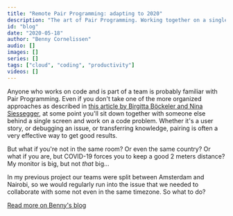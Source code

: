 ```yaml
---
title: "Remote Pair Programming: adapting to 2020"
description: "The art of Pair Programming. Working together on a single piece of code, in the same editor, on the same screen. But not in the same room. In this blog post I’ll show you how you can do it too, and what to look out for."
id: "blog"
date: "2020-05-18"
author: "Benny Cornelissen"
audio: []
images: []
series: []
tags: ["cloud", "coding", "productivity"]
videos: []
---
```

Anyone who works on code and is part of a team is probably familiar with Pair Programming. Even if you don't take one of the more organized approaches as described in [this article by Birgitta Böckeler and Nina Siessegger](https://martinfowler.com/articles/on-pair-programming.html), at some point you'll sit down together with someone else behind a single screen and work on a code problem. Whether it's a user story, or debugging an issue, or transferring knowledge, pairing is often a very effective way to get good results.

But what if you're not in the same room? Or even the same country? Or what if you are, but COVID-19 forces you to keep a good 2 meters distance? My monitor is big, but not _that_ big...

In my previous project our teams were split between Amsterdam and Nairobi, so we would regularly run into the issue that we needed to collaborate with some not even in the same timezone. So what to do?


[Read more on Benny's blog](https://blog.bennycornelissen.nl/post/remote-pair-programming/)

